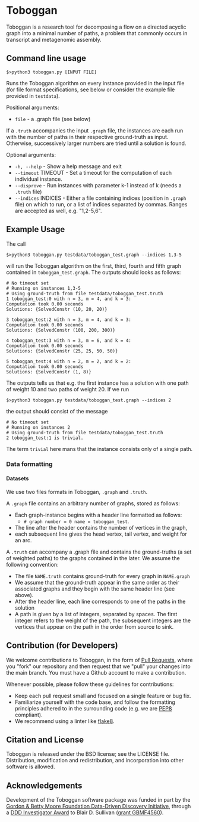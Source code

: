 # Toboggan

Toboggan is a research tool for decomposing a flow on a directed acyclic graph into
a minimal number of paths, a problem that commonly occurs in transcript and metagenomic
assembly.

## Command line usage
```
$>python3 toboggan.py [INPUT FILE] 
```
Runs the Toboggan algorithm on every instance provided in the input file (for file format specifications,
see below or consider the example file provided in `testdata`).

Positional arguments:
  * `file` - a .graph file (see below)

If a `.truth` accompanies the input `.graph` file, the instances are each run with the number of
paths in their respective ground-truth as input. Otherwise, successively larger numbers are
tried until a solution is found.

Optional arguments:
  * `-h, --help` - Show a help message and exit
  * `--timeout` TIMEOUT - Set a timeout for the computation of each individual instance.
  * `--disprove` - Run instances with parameter k-1 instead of k (needs a `.truth` file)
  * `--indices` INDICES -  Either a file containing indices (position in `.graph`
                     file) on which to run, or a list of indices separated by
                     commas. Ranges are accepted as well, e.g. "1,2-5,6".

## Example Usage

The call
```
$>python3 toboggan.py testdata/toboggan_test.graph --indices 1,3-5
```
will run the Toboggan algorithm on the first, third, fourth and fifth graph
contained in `toboggan_test.graph`. The outputs should looks as follows:

```
# No timeout set
# Running on instances 1,3-5
# Using ground-truth from file testdata/toboggan_test.truth
1 toboggan_test:0 with n = 3, m = 4, and k = 3: 
Computation took 0.00 seconds
Solutions: {SolvedConstr (10, 20, 20)}

3 toboggan_test:2 with n = 3, m = 4, and k = 3: 
Computation took 0.00 seconds
Solutions: {SolvedConstr (100, 200, 300)}

4 toboggan_test:3 with n = 3, m = 6, and k = 4: 
Computation took 0.00 seconds
Solutions: {SolvedConstr (25, 25, 50, 50)}

5 toboggan_test:4 with n = 2, m = 2, and k = 2: 
Computation took 0.00 seconds
Solutions: {SolvedConstr (1, 8)}
```

The outputs tells us that e.g. the first instance has a solution with one path
of weight 10 and two paths of weight 20. If we run 

```
$>python3 toboggan.py testdata/toboggan_test.graph --indices 2
```
the output should consist of the message
```
# No timeout set
# Running on instances 2
# Using ground-truth from file testdata/toboggan_test.truth
2 toboggan_test:1 is trivial.
```

The term `trivial` here mans that the instance consists only of a single path.

### Data formatting
#### Datasets

We use two files formats in Toboggan, `.graph` and `.truth`. 

A `.graph` file contains an arbitrary number of graphs, stored as follows:

* Each graph-instance begins with a header  line formatted as follows:
  * `# graph number = 0 name = toboggan_test`.
* The line after the header contains the number of vertices in the graph,
* each subsequent line gives the head vertex, tail vertex, and weight for an arc.

A `.truth` can accompany a .graph file and contains the ground-truths (a set of
weighted paths) to the graphs contained in the later. We assume the following convention:

* The file `NAME.truth` contains ground-truth for every graph in `NAME.graph`
* We assume that the ground-truth appear in the same order as their associated graphs
  and they begin with the same header line (see above).
* After the header line, each line corresponds to one of the paths in the solution
* A path is given by a list of integers, separated by spaces. The first integer refers
  to the weight of the path, the subsequent integers are the vertices that appear on the path
  in the order from source to sink.

## Contribution (for Developers)

We welcome contributions to Toboggan, in the form of 
[Pull Requests](https://help.github.com/articles/using-pull-requests/),
where you "fork" our repository and then request that we "pull" your changes into the main branch.
You must have a Github account to make a contribution.

Whenever possible, please follow these guidelines for contributions:

- Keep each pull request small and focused on a single feature or bug fix.
- Familiarize yourself with the code base, and follow the formatting
  principles adhered to in the surrounding code (e.g. we are
  [PEP8](https://www.python.org/dev/peps/pep-0008/) compliant).
- We recommend using a linter like
  [flake8](http://flake8.readthedocs.io/en/latest/).

## Citation and License

<!---
**Important**: Toboggan is *research software*, so you should cite us when you use it in scientific publications! Please see the CITATION file for citation information.
[![DOI](https://zenodo.org/...)](https://zenodo.org/badge/...)

--> 

Toboggan is released under the BSD license; see the LICENSE file.
Distribution, modification and redistribution, and incorporation into other
software is allowed.


## Acknowledgements

Development of the Toboggan software package was funded in part by
the [Gordon & Betty Moore Foundation Data-Driven Discovery Initiative](https://www.moore.org/programs/science/data-driven-discovery),
through a [DDD Investigator Award](https://www.moore.org/programs/science/data-driven-discovery/investigators)
to Blair D. Sullivan ([grant GBMF4560](https://www.moore.org/grants/list/GBMF4560)). 





